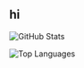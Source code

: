 ## hi
![GitHub Stats](https://github-readme-stats.vercel.app/api?username=Lisa-V-alt&show_icons=true&hide_title=true&count_private=true&hide=prs&bg_color=00000000&langs_count=20)


![Top Languages](https://github-readme-stats.vercel.app/api/top-langs/?username=Lisa-V-alt&layout=donut-vertical&bg_color=00000000&langs_count=20)
